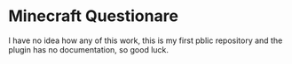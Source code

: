 # Minecraft Questionare
I have no idea how any of this work, this is my first pblic repository and the plugin has no documentation, so good luck.
